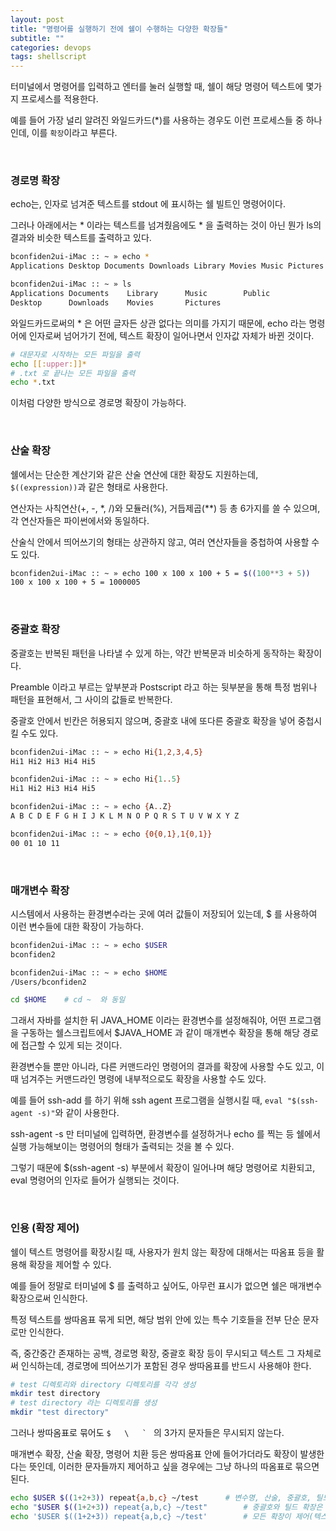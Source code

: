 ```yaml
---
layout: post
title: "명령어를 실행하기 전에 쉘이 수행하는 다양한 확장들"
subtitle: ""
categories: devops
tags: shellscript
---
```


터미널에서 명령어를 입력하고 엔터를 눌러 실행할 때, 쉘이 해당 명령어 텍스트에 몇가지 프로세스를 적용한다.

예를 들어 가장 널리 알려진 와일드카드(*)를 사용하는 경우도 이런 프로세스들 중 하나인데, 이를 ```확장```이라고 부른다.

<br>

### 경로명 확장

echo는, 인자로 넘겨준 텍스트를 stdout 에 표시하는 쉘 빌트인 명령어이다.

그러나 아래에서는 * 이라는 텍스트를 넘겨줬음에도 * 을 출력하는 것이 아닌 뭔가 ls의 결과와 비슷한 텍스트를 출력하고 있다.
```bash
bconfiden2ui-iMac :: ~ » echo *
Applications Desktop Documents Downloads Library Movies Music Pictures Public

bconfiden2ui-iMac :: ~ » ls
Applications Documents    Library      Music        Public
Desktop      Downloads    Movies       Pictures
```

와일드카드로써의 * 은 어떤 글자든 상관 없다는 의미를 가지기 때문에, echo 라는 명령어에 인자로써 넘어가기 전에, 텍스트 확장이 일어나면서 인자값 자체가 바뀐 것이다.

```bash
# 대문자로 시작하는 모든 파일을 출력
echo [[:upper:]]*
# .txt 로 끝나는 모든 파일을 출력
echo *.txt
```

이처럼 다양한 방식으로 경로명 확장이 가능하다.

<br>

### 산술 확장

쉘에서는 단순한 계산기와 같은 산술 연산에 대한 확장도 지원하는데, ```$((expression))```과 같은 형태로 사용한다.

연산자는 사칙연산(+, -, *, /)와 모듈러(%), 거듭제곱(**) 등 총 6가지를 쓸 수 있으며, 각 연산자들은 파이썬에서와 동일하다.

산술식 안에서 띄어쓰기의 형태는 상관하지 않고, 여러 연산자들을 중첩하여 사용할 수도 있다.
```bash
bconfiden2ui-iMac :: ~ » echo 100 x 100 x 100 + 5 = $((100**3 + 5))
100 x 100 x 100 + 5 = 1000005
```

<br>

### 중괄호 확장

중괄호는 반복된 패턴을 나타낼 수 있게 하는, 약간 반복문과 비슷하게 동작하는 확장이다.

Preamble 이라고 부르는 앞부분과 Postscript 라고 하는 뒷부분을 통해 특정 범위나 패턴을 표현해서, 그 사이의 값들로 반복한다.

중괄호 안에서 빈칸은 허용되지 않으며, 중괄호 내에 또다른 중괄호 확장을 넣어 중첩시킬 수도 있다.

```bash
bconfiden2ui-iMac :: ~ » echo Hi{1,2,3,4,5}
Hi1 Hi2 Hi3 Hi4 Hi5

bconfiden2ui-iMac :: ~ » echo Hi{1..5}
Hi1 Hi2 Hi3 Hi4 Hi5

bconfiden2ui-iMac :: ~ » echo {A..Z}
A B C D E F G H I J K L M N O P Q R S T U V W X Y Z

bconfiden2ui-iMac :: ~ » echo {0{0,1},1{0,1}}
00 01 10 11
```

<br>

### 매개변수 확장

시스템에서 사용하는 환경변수라는 곳에 여러 값들이 저장되어 있는데, $ 를 사용하여 이런 변수들에 대한 확장이 가능하다.

```bash
bconfiden2ui-iMac :: ~ » echo $USER
bconfiden2

bconfiden2ui-iMac :: ~ » echo $HOME
/Users/bconfiden2

cd $HOME    # cd ~  와 동일
```

그래서 자바를 설치한 뒤 JAVA_HOME 이라는 환경변수를 설정해줘야, 어떤 프로그램을 구동하는 쉘스크립트에서 $JAVA_HOME 과 같이 매개변수 확장을 통해 해당 경로에 접근할 수 있게 되는 것이다.

환경변수들 뿐만 아니라, 다른 커맨드라인 명령어의 결과를 확장에 사용할 수도 있고, 이 때 넘겨주는 커맨드라인 명령에 내부적으로도 확장을 사용할 수도 있다.

예를 들어 ssh-add 를 하기 위해 ssh agent 프로그램을 실행시킬 때, ```eval "$(ssh-agent -s)"```와 같이 사용한다.

ssh-agent -s 만 터미널에 입력하면, 환경변수를 설정하거나 echo 를 찍는 등 쉘에서 실행 가능해보이는 명령어의 형태가 출력되는 것을 볼 수 있다.

그렇기 때문에 $(ssh-agent -s) 부분에서 확장이 일어나며 해당 명령어로 치환되고, eval 명령어의 인자로 들어가 실행되는 것이다.

<br>

### 인용 (확장 제어)

쉘이 텍스트 명령어를 확장시킬 때, 사용자가 원치 않는 확장에 대해서는 따옴표 등을 활용해 확장을 제어할 수 있다.

예를 들어 정말로 터미널에 $ 를 출력하고 싶어도, 아무런 표시가 없으면 쉘은 매개변수 확장으로써 인식한다.

특정 텍스트를 쌍따옴표 묶게 되면, 해당 범위 안에 있는 특수 기호들을 전부 단순 문자로만 인식한다.

즉, 중간중간 존재하는 공백, 경로명 확장, 중괄호 확장 등이 무시되고 텍스트 그 자체로써 인식하는데, 경로명에 띄어쓰기가 포함된 경우 쌍따옴표를 반드시 사용해야 한다.

```bash
# test 디렉토리와 directory 디렉토리를 각각 생성
mkdir test directory
# test directory 라는 디렉토리를 생성
mkdir "test directory"
```

그러나 쌍따옴표로 묶어도 ```$   \   ` ``` 의 3가지 문자들은 무시되지 않는다.

매개변수 확장, 산술 확장, 명령어 치환 등은 쌍따옴표 안에 들어가더라도 확장이 발생한다는 뜻인데, 이러한 문자들까지 제어하고 싶을 경우에는 그냥 하나의 따옴표로 묶으면 된다.

```bash
echo $USER $((1+2+3)) repeat{a,b,c} ~/test		# 변수명, 산술, 중괄호, 틸드 확장이 그대로 적용
echo "$USER $((1+2+3)) repeat{a,b,c} ~/test"		# 중괄호와 틸드 확장은 제어
echo '$USER $((1+2+3)) repeat{a,b,c} ~/test'		# 모든 확장이 제어(텍스트 그대로 출력)
```
